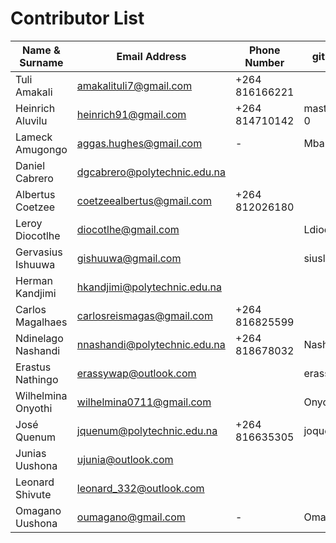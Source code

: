 # Contributor List
Name & Surname | Email Address | Phone Number | gitub Username
---------------|---------------|--------------|---------------
Tuli Amakali   | amakalituli7@gmail.com | +264 816166221 |
Heinrich Aluvilu | heinrich91@gmail.com | +264 814710142 | mastermind64222-0
Lameck Amugongo | aggas.hughes@gmail.com | - | Mbangula
Daniel Cabrero | dgcabrero@polytechnic.edu.na | |
Albertus Coetzee | coetzeealbertus@gmail.com | +264 812026180 |
Leroy Diocotlhe | diocotlhe@gmail.com | | Ldiocotlhe
Gervasius Ishuuwa | gishuuwa@gmail.com | | siuslam
Herman Kandjimi | hkandjimi@polytechnic.edu.na | |
Carlos Magalhaes | carlosreismagas@gmail.com | +264 816825599 |
Ndinelago Nashandi | nnashandi@polytechnic.edu.na | +264 818678032 | Nashandi
Erastus Nathingo | erassywap@outlook.com | |erassyNathingo
Wilhelmina Onyothi | wilhelmina0711@gmail.com | | Onyothi
José Quenum | jquenum@polytechnic.edu.na | +264 816635305 | joques
Junias Uushona | ujunia@outlook.com | |
Leonard Shivute | leonard_332@outlook.com | |
Omagano Uushona | oumagano@gmail.com | - | Omagano 
